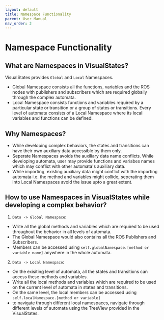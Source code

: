 ```yaml
---
layout: default
title: Namespace Functionality
parent: User Manual
nav_order: 3
---
```


# Namespace Functionality

## What are Namespaces in VisualStates?  
VisualStates provides `Global` and `Local` Namespaces. 
* Global Namespace consists all the functions, variables and the ROS nodes with publishers and subscribers which are required globally through the complex automata.
* Local Namespace consists functions and variables required by a particular state or transition or a group of states or transitions. Every level of automata consists of a Local Namespace where its local variables and functions can be defined.

## Why Namespaces?
* While developing complex behaviors, the states and transitions can have their own auxiliary data accessible by them only.
* Seperate Namespaces avoids the auxiliary data name conflicts. While developing automata, user may provide functions and variabes names which may conflict with other automata's auxiliary data.
* While importing, existing auxiliary data might conflict with the importing automata i.e. the method and variables might collide, seperating them into Local Namespaces avoid the issue upto a great extent.

## How to use Namespaces in VisualStates while developing a complex behavior?
1. `Data -> Global Namespace`: 
* Write all the global methods and variables which are required to be used throughout the behavior in all levels of automata. 
* The Global Namespace would also contains all the ROS Publishers and Subscribers.
* Members can be accessed using `self.globalNamespace.[method or variable name]` anywhere in the whole automata.

2. `Data -> Local Namespace`:
* On the exisiting level of automata, all the states and transitions can access these methods and variables.
* Write all the local methods and variables which are required to be used on the current level of automata in states and transitions.
* On the same level, the local members can be accessed using `self.localNamespace.[method or variable]`
* to navigate through different local namespaces, navigate through different levels of automata using the TreeView provided in the VisualStates.
